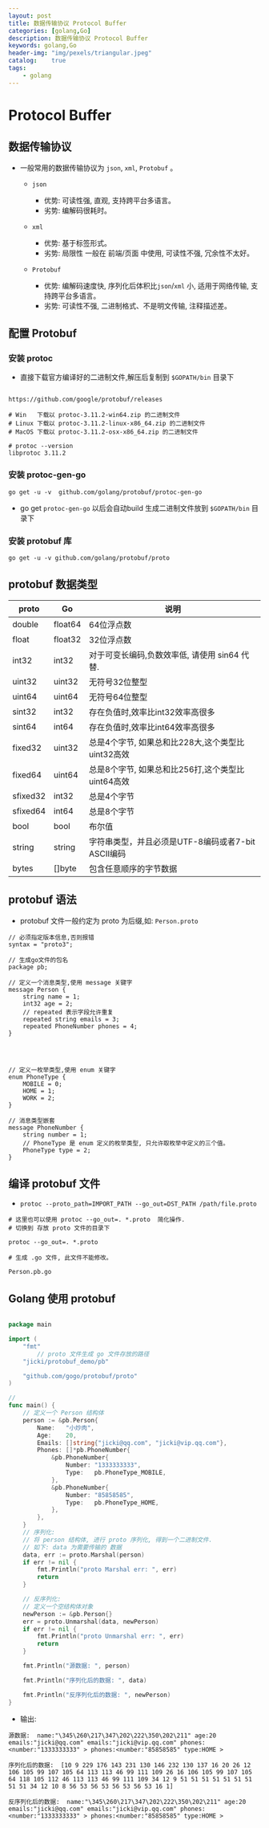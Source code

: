 ```yaml
---
layout: post
title: 数据传输协议 Protocol Buffer
categories: [golang,Go]
description: 数据传输协议 Protocol Buffer
keywords: golang,Go
header-img: "img/pexels/triangular.jpeg"
catalog:    true
tags:
    - golang
---
```


# Protocol Buffer


## 数据传输协议


* 一般常用的数据传输协议为 `json`, `xml`, `Protobuf` 。

  * `json`

    * 优势: 可读性强, 直观, 支持跨平台多语言。
    * 劣势: 编解码很耗时。

  * `xml`

    * 优势: 基于标签形式。
    * 劣势: 局限性 一般在 前端/页面 中使用, 可读性不强, 冗余性不太好。

  * `Protobuf`

    * 优势: 编解码速度快, 序列化后体积比`json`/`xml` 小, 适用于网络传输, 支持跨平台多语言。 
    * 劣势: 可读性不强, 二进制格式、不是明文传输, 注释描述差。



## 配置 Protobuf


### 安装 protoc

* 直接下载官方编译好的二进制文件,解压后复制到 `$GOPATH/bin` 目录下

```shell

https://github.com/google/protobuf/releases

# Win   下载以 protoc-3.11.2-win64.zip 的二进制文件
# Linux 下载以 protoc-3.11.2-linux-x86_64.zip 的二进制文件
# MacOS 下载以 protoc-3.11.2-osx-x86_64.zip 的二进制文件
```

```shell
# protoc --version
libprotoc 3.11.2

```


### 安装 protoc-gen-go

```shell
go get -u -v  github.com/golang/protobuf/protoc-gen-go

```

* go get `protoc-gen-go` 以后会自动build 生成二进制文件放到 `$GOPATH/bin` 目录下



### 安装 protobuf 库

```shell
go get -u -v github.com/golang/protobuf/proto

```

## protobuf 数据类型


|proto|Go|说明|
|-|-|-|
|double|float64|64位浮点数|
|float|float32|32位浮点数|
|int32|int32|对于可变长编码,负数效率低, 请使用 sin64 代替.|
|uint32|uint32|无符号32位整型|
|uint64|uint64|无符号64位整型|
|sint32|int32|存在负值时,效率比int32效率高很多|
|sint64|int64|存在负值时,效率比int64效率高很多|
|fixed32|uint32|总是4个字节, 如果总和比228大,这个类型比uint32高效|
|fixed64|uint64|总是8个字节, 如果总和比256打,这个类型比uint64高效|
|sfixed32|int32|总是4个字节|
|sfixed64|int64|总是8个字节|
|bool|bool|布尔值|
|string|string|字符串类型，并且必须是UTF-8编码或者7-bit ASCII编码|
|bytes|[]byte|包含任意顺序的字节数据|




## protobuf 语法


* protobuf 文件一般约定为 proto 为后缀,如: `Person.proto`


```shell
// 必须指定版本信息,否则报错
syntax = "proto3";

// 生成go文件的包名
package pb;

// 定义一个消息类型,使用 message 关键字
message Person {
    string name = 1;
    int32 age = 2;
    // repeated 表示字段允许重复
    repeated string emails = 3;
    repeated PhoneNumber phones = 4;
}




// 定义一枚举类型,使用 enum 关键字
enum PhoneType {
    MOBILE = 0;
    HOME = 1;
    WORK = 2;
}

// 消息类型嵌套
message PhoneNumber {
    string number = 1;
    // PhoneType 是 enum 定义的枚举类型, 只允许取枚举中定义的三个值。
    PhoneType type = 2;
}

```


## 编译 protobuf 文件

* `protoc --proto_path=IMPORT_PATH --go_out=DST_PATH /path/file.proto`

```shell
# 这里也可以使用 protoc --go_out=. *.proto  简化操作.
# 切换到 存放 proto 文件的目录下

protoc --go_out=. *.proto

# 生成 .go 文件, 此文件不能修改。

Person.pb.go 

```


## Golang 使用 protobuf


```go

package main

import (
	"fmt"
        // proto 文件生成 go 文件存放的路径
	"jicki/protobuf_demo/pb"

	"github.com/gogo/protobuf/proto"
)

//
func main() {
	// 定义一个 Person 结构体
	person := &pb.Person{
		Name:   "小炒肉",
		Age:    20,
		Emails: []string{"jicki@qq.com", "jicki@vip.qq.com"},
		Phones: []*pb.PhoneNumber{
			&pb.PhoneNumber{
				Number: "1333333333",
				Type:   pb.PhoneType_MOBILE,
			},
			&pb.PhoneNumber{
				Number: "85858585",
				Type:   pb.PhoneType_HOME,
			},
		},
	}
	// 序列化:
	// 将 person 结构体, 进行 proto 序列化, 得到一个二进制文件.
	// 如下: data 为需要传输的 数据
	data, err := proto.Marshal(person)
	if err != nil {
		fmt.Println("proto Marshal err: ", err)
		return
	}

	// 反序列化:
	// 定义一个空结构体对象
	newPerson := &pb.Person{}
	err = proto.Unmarshal(data, newPerson)
	if err != nil {
		fmt.Println("proto Unmarshal err: ", err)
		return
	}

	fmt.Println("源数据: ", person)

	fmt.Println("序列化后的数据: ", data)

	fmt.Println("反序列化后的数据: ", newPerson)
}

```

* 输出:

```shell
源数据:  name:"\345\260\217\347\202\222\350\202\211" age:20 emails:"jicki@qq.com" emails:"jicki@vip.qq.com" phones:<number:"1333333333" > phones:<number:"85858585" type:HOME > 

序列化后的数据:  [10 9 229 176 143 231 130 146 232 130 137 16 20 26 12 106 105 99 107 105 64 113 113 46 99 111 109 26 16 106 105 99 107 105 64 118 105 112 46 113 113 46 99 111 109 34 12 9 51 51 51 51 51 51 51 51 51 34 12 10 8 56 53 56 53 56 53 56 53 16 1]

反序列化后的数据:  name:"\345\260\217\347\202\222\350\202\211" age:20 emails:"jicki@qq.com" emails:"jicki@vip.qq.com" phones:<number:"1333333333" > phones:<number:"85858585" type:HOME > 

```

